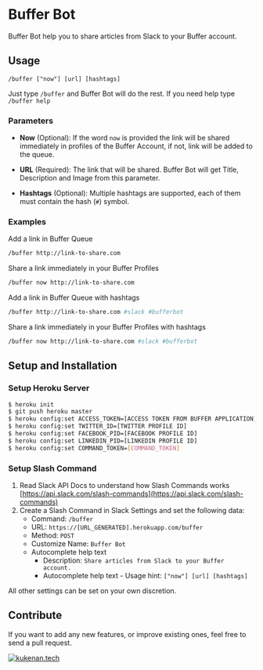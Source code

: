 # Buffer Bot

Buffer Bot help you to share articles from Slack to your Buffer account.

## Usage

`/buffer ["now"] [url] [hashtags]`

Just type `/buffer` and Buffer Bot will do the rest. If you need help type `/buffer help`

### Parameters

- **Now** (Optional): If the word `now` is provided the link will be shared immediately in profiles of the Buffer Account, if not, link will be added to the queue.

- **URL** (Required): The link that will be shared. Buffer Bot will get Title, Description and Image from this parameter.

- **Hashtags** (Optional): Multiple hashtags are supported, each of them must contain the hash (`#`) symbol.

### Examples

Add a link in Buffer Queue

```bash
/buffer http://link-to-share.com
```

Share a link immediately in your Buffer Profiles

```bash
/buffer now http://link-to-share.com
```

Add a link in Buffer Queue with hashtags

```bash
/buffer http://link-to-share.com #slack #bufferbot
```

Share a link immediately in your Buffer Profiles with hashtags

```bash
/buffer now http://link-to-share.com #slack #bufferbot
```


## Setup and Installation

### Setup Heroku Server

```bash
$ heroku init
$ git push heroku master
$ heroku config:set ACCESS_TOKEN=[ACCESS TOKEN FROM BUFFER APPLICATION]
$ heroku config:set TWITTER_ID=[TWITTER PROFILE ID]
$ heroku config:set FACEBOOK_PID=[FACEBOOK PROFILE ID]
$ heroku config:set LINKEDIN_PID=[LINKEDIN PROFILE ID]
$ heroku config:set COMMAND_TOKEN=[COMMAND_TOKEN]
```

### Setup Slash Command

1. Read Slack API Docs to understand how Slash Commands works [https://api.slack.com/slash-commands](https://api.slack.com/slash-commands)
2. Create a Slash Command in Slack Settings and set the following data:
    - Command: `/buffer`
    - URL: `https://[URL_GENERATED].herokuapp.com/buffer`
    - Method: `POST`
    - Customize Name: `Buffer Bot`
    - Autocomplete help text
        - Description: `Share articles from Slack to your Buffer account.`
        - Autocomplete help text - Usage hint: `["now"] [url] [hashtags]`

All other settings can be set on your own discretion.

## Contribute

If you want to add any new features, or improve existing ones, feel free to send a pull request.

[![kukenan.tech](http://kukenan.tech/img/Kukenan-cube-footer.png)](http://kukenan.tech)